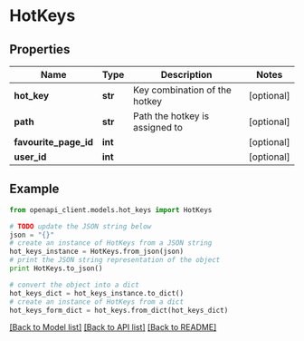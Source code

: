 # HotKeys


## Properties
Name | Type | Description | Notes
------------ | ------------- | ------------- | -------------
**hot_key** | **str** | Key combination of the hotkey | [optional] 
**path** | **str** | Path the hotkey is assigned to | [optional] 
**favourite_page_id** | **int** |  | [optional] 
**user_id** | **int** |  | [optional] 

## Example

```python
from openapi_client.models.hot_keys import HotKeys

# TODO update the JSON string below
json = "{}"
# create an instance of HotKeys from a JSON string
hot_keys_instance = HotKeys.from_json(json)
# print the JSON string representation of the object
print HotKeys.to_json()

# convert the object into a dict
hot_keys_dict = hot_keys_instance.to_dict()
# create an instance of HotKeys from a dict
hot_keys_form_dict = hot_keys.from_dict(hot_keys_dict)
```
[[Back to Model list]](../README.md#documentation-for-models) [[Back to API list]](../README.md#documentation-for-api-endpoints) [[Back to README]](../README.md)


